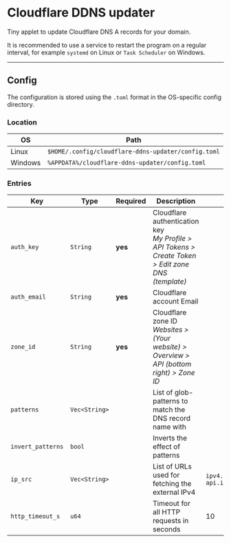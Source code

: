 # Cloudflare DDNS updater

Tiny applet to update Cloudflare DNS A records for your domain.

It is recommended to use a service to restart the program on a regular interval, for example `systemd` on Linux or `Task Scheduler` on Windows.

---

## Config

The configuration is stored using the `.toml` format in the OS-specific config directory.

### Location

| OS       | Path                                                |
|----------|-----------------------------------------------------|
| Linux    | `$HOME/.config/cloudflare-ddns-updater/config.toml` |
| Windows  | `%APPDATA%/cloudflare-ddns-updater/config.toml`     |

### Entries

| Key               | Type          | Required | Description                                                                                          | Default                                 |
|-------------------|---------------|----------|------------------------------------------------------------------------------------------------------|-----------------------------------------|
| `auth_key`        | `String`      | **yes**  | Cloudflare authentication key<br>*My Profile > API Tokens > Create Token > Edit zone DNS (template)* |                                         |
| `auth_email`      | `String`      | **yes**  | Cloudflare account Email                                                                             |                                         |
| `zone_id`         | `String`      | **yes**  | Cloudflare zone ID<br>*Websites > (Your website) > Overview > API (bottom right) > Zone ID*          |                                         |
| `patterns`        | `Vec<String>` |          | List of glob-patterns to match the DNS record name with                                              |                                         |
| `invert_patterns` | `bool`        |          | Inverts the effect of patterns                                                                       |                                         |
| `ip_src`          | `Vec<String>` |          | List of URLs used for fetching the external IPv4                                                     | `ipv4.icanhazip.com`<br>`api.ipify.org` |
| `http_timeout_s`  | `u64`         |          | Timeout for all HTTP requests in seconds                                                             | 10                                      |

